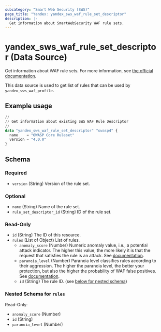 ```yaml
---
subcategory: "Smart Web Security (SWS)"
page_title: "Yandex: yandex_sws_waf_rule_set_descriptor"
description: |-
  Get information about SmartWebSecurity WAF rule sets.
---
```


# yandex_sws_waf_rule_set_descriptor (Data Source)

Get information about WAF rule sets. For more information, see [the official documentation](https://yandex.cloud/docs/smartwebsecurity/concepts/waf#rules-set).

This data source is used to get list of rules that can be used by `yandex_sws_waf_profile`.

## Example usage

```terraform
//
// Get information about existing SWS WAF Rule Descriptor
//
data "yandex_sws_waf_rule_set_descriptor" "owasp4" {
  name    = "OWASP Core Ruleset"
  version = "4.0.0"
}
```

<!-- schema generated by tfplugindocs -->
## Schema

### Required

- `version` (String) Version of the rule set.

### Optional

- `name` (String) Name of the rule set.
- `rule_set_descriptor_id` (String) ID of the rule set.

### Read-Only

- `id` (String) The ID of this resource.
- `rules` (List of Object) List of rules.
  * `anomaly_score` (Number) Numeric anomaly value, i.e., a potential attack indicator. The higher this value, the more likely it is that the request that satisfies the rule is an attack. See [documentation](https://yandex.cloud/docs/smartwebsecurity/concepts/waf#anomaly).
  * `paranoia_level` (Number) Paranoia level classifies rules according to their aggression. The higher the paranoia level, the better your protection, but also the higher the probability of WAF false positives. See [documentation](https://yandex.cloud/docs/smartwebsecurity/concepts/waf#paranoia).
  * `id` (String) The rule ID. (see [below for nested schema](#nestedatt--rules))

<a id="nestedatt--rules"></a>
### Nested Schema for `rules`

Read-Only:

- `anomaly_score` (Number)
- `id` (String)
- `paranoia_level` (Number)
